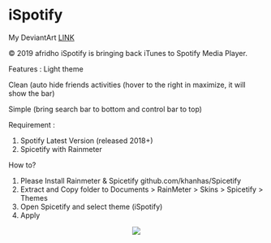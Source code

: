 # iSpotify

My DeviantArt <a href="https://www.deviantart.com/afridho/art/iSpotify-786318175">LINK</a>

© 2019 afridho
iSpotify is bringing back iTunes to Spotify Media Player. 

Features :
Light theme

Clean (auto hide friends activities (hover to the right in maximize, it will show the bar)

Simple (bring search bar to bottom and control bar to top)


Requirement :
1. Spotify Latest Version (released 2018+)
2. Spicetify with Rainmeter

How to?
1. Please Install Rainmeter & Spicetify github.com/khanhas/Spicetify
2. Extract and Copy folder to Documents > RainMeter > Skins > Spicetify > Themes
3. Open Spicetify and select theme (iSpotify)
4. Apply

<center><img src="https://images-wixmp-ed30a86b8c4ca887773594c2.wixmp.com/i/b4fef334-3e41-4e0c-93a8-b8eb92e9ce93/dd05izj-4abbcbb3-ed81-4166-9da7-13679cdbdda8.jpg"></center>
